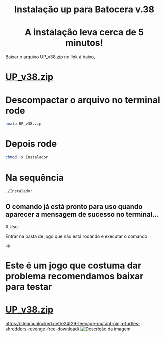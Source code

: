 <center><h1>Instalação up para Batocera v.38</h1></center>





<center><h1>A instalação leva cerca de 5 minutos!</h1></center>

Baixar o arquivo UP_v38.zip no link á baixo, 

# [UP_v38.zip](https://drive.google.com/file/d/1JlkstFHbEhH49sxoJMvUrfbfmc-iUiNP/view?usp=sharing)


# Descompactar o arquivo no terminal rode 

```bash
unzip UP_v38.zip
```

# Depois rode 
```bash
chmod +x Instalador 
```

# Na sequência 
```bash
./Instalador
```
<h2>O comando já está pronto para uso quando aparecer a mensagem de sucesso no terminal...</h2>
# Uso

Entrar na pasta de jogo que não está rodando e executar o comando 

```bash
up

```
# Este é um jogo que costuma dar problema recomendamos baixar para testar 

# [UP_v38.zip](https://[drive.google.com/file/d/1JlkstFHbEhH49sxoJMvUrfbfmc-iUiNP/view?usp=sharing]())

https://steamunlocked.net/e24f29-teenage-mutant-ninja-turtles-shredders-revenge-free-download/
![Descrição da imagem](https://steamunlocked.net/wp-content/uploads/2022/06/Teenage-Mutant-Ninja-Turtles-Shredders-Revenge-Free-Download.png)


